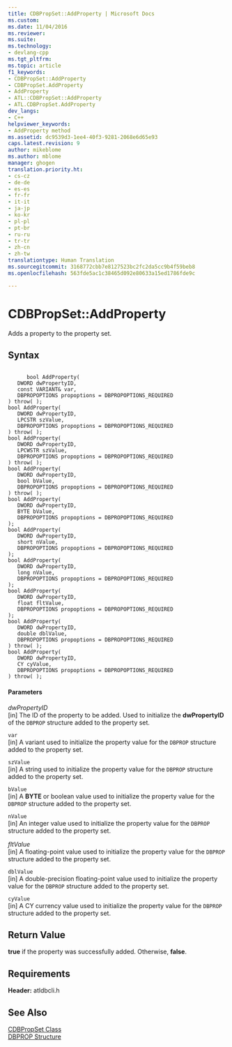```yaml
---
title: CDBPropSet::AddProperty | Microsoft Docs
ms.custom: 
ms.date: 11/04/2016
ms.reviewer: 
ms.suite: 
ms.technology:
- devlang-cpp
ms.tgt_pltfrm: 
ms.topic: article
f1_keywords:
- CDBPropSet::AddProperty
- CDBPropSet.AddProperty
- AddProperty
- ATL::CDBPropSet::AddProperty
- ATL.CDBPropSet.AddProperty
dev_langs:
- C++
helpviewer_keywords:
- AddProperty method
ms.assetid: dc9539d3-1ee4-40f3-9281-2068e6d65e93
caps.latest.revision: 9
author: mikeblome
ms.author: mblome
manager: ghogen
translation.priority.ht:
- cs-cz
- de-de
- es-es
- fr-fr
- it-it
- ja-jp
- ko-kr
- pl-pl
- pt-br
- ru-ru
- tr-tr
- zh-cn
- zh-tw
translationtype: Human Translation
ms.sourcegitcommit: 3168772cbb7e8127523bc2fc2da5cc9b4f59beb8
ms.openlocfilehash: 563fde5ac1c38465d092e80633a15ed1786fde9c

---
```

# CDBPropSet::AddProperty
Adds a property to the property set.  
  
## Syntax  
  
```  
  
      bool AddProperty(   
   DWORD dwPropertyID,   
   const VARIANT& var,   
   DBPROPOPTIONS propoptions = DBPROPOPTIONS_REQUIRED    
) throw( );  
bool AddProperty(  
   DWORD dwPropertyID,  
   LPCSTR szValue,  
   DBPROPOPTIONS propoptions = DBPROPOPTIONS_REQUIRED    
) throw( );  
bool AddProperty(  
   DWORD dwPropertyID,  
   LPCWSTR szValue,   
   DBPROPOPTIONS propoptions = DBPROPOPTIONS_REQUIRED    
) throw( );  
bool AddProperty(  
   DWORD dwPropertyID,  
   bool bValue,  
   DBPROPOPTIONS propoptions = DBPROPOPTIONS_REQUIRED    
) throw( );  
bool AddProperty(  
   DWORD dwPropertyID,  
   BYTE bValue,  
   DBPROPOPTIONS propoptions = DBPROPOPTIONS_REQUIRED    
);  
bool AddProperty(  
   DWORD dwPropertyID,  
   short nValue,  
   DBPROPOPTIONS propoptions = DBPROPOPTIONS_REQUIRED    
);  
bool AddProperty(  
   DWORD dwPropertyID,  
   long nValue,  
   DBPROPOPTIONS propoptions = DBPROPOPTIONS_REQUIRED    
);  
bool AddProperty(  
   DWORD dwPropertyID,  
   float fltValue,  
   DBPROPOPTIONS propoptions = DBPROPOPTIONS_REQUIRED    
);  
bool AddProperty(  
   DWORD dwPropertyID,  
   double dblValue,  
   DBPROPOPTIONS propoptions = DBPROPOPTIONS_REQUIRED    
) throw( );  
bool AddProperty(  
   DWORD dwPropertyID,  
   CY cyValue,  
   DBPROPOPTIONS propoptions = DBPROPOPTIONS_REQUIRED    
) throw( );  
```  
  
#### Parameters  
 *dwPropertyID*  
 [in] The ID of the property to be added. Used to initialize the **dwPropertyID** of the `DBPROP` structure added to the property set.  
  
 `var`  
 [in] A variant used to initialize the property value for the `DBPROP` structure added to the property set.  
  
 `szValue`  
 [in] A string used to initialize the property value for the `DBPROP` structure added to the property set.  
  
 `bValue`  
 [in] A **BYTE** or boolean value used to initialize the property value for the `DBPROP` structure added to the property set.  
  
 `nValue`  
 [in] An integer value used to initialize the property value for the `DBPROP` structure added to the property set.  
  
 *fltValue*  
 [in] A floating-point value used to initialize the property value for the `DBPROP` structure added to the property set.  
  
 `dblValue`  
 [in] A double-precision floating-point value used to initialize the property value for the `DBPROP` structure added to the property set.  
  
 `cyValue`  
 [in] A CY currency value used to initialize the property value for the `DBPROP` structure added to the property set.  
  
## Return Value  
 **true** if the property was successfully added. Otherwise, **false**.  
  
## Requirements  
 **Header:** atldbcli.h  
  
## See Also  
 [CDBPropSet Class](../../data/oledb/cdbpropset-class.md)   
 [DBPROP Structure](https://msdn.microsoft.com/en-us/library/ms717970.aspx)


<!--HONumber=Jan17_HO2-->


